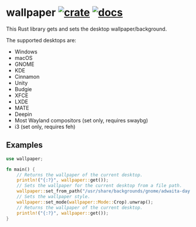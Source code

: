 # wallpaper [![crate](https://img.shields.io/crates/v/wallpaper.svg)](https://crates.io/crates/wallpaper) [![docs](https://docs.rs/wallpaper/badge.svg)](https://docs.rs/wallpaper)

This Rust library gets and sets the desktop wallpaper/background.

The supported desktops are:

- Windows
- macOS
- GNOME
- KDE
- Cinnamon
- Unity
- Budgie
- XFCE
- LXDE
- MATE
- Deepin
- Most Wayland compositors (set only, requires swaybg)
- i3 (set only, requires feh)

## Examples

```rust
use wallpaper;

fn main() {
    // Returns the wallpaper of the current desktop.
    println!("{:?}", wallpaper::get());
    // Sets the wallpaper for the current desktop from a file path.
    wallpaper::set_from_path("/usr/share/backgrounds/gnome/adwaita-day.png").unwrap();
    // Sets the wallpaper style.
    wallpaper::set_mode(wallpaper::Mode::Crop).unwrap();
    // Returns the wallpaper of the current desktop.
    println!("{:?}", wallpaper::get());
}
```


